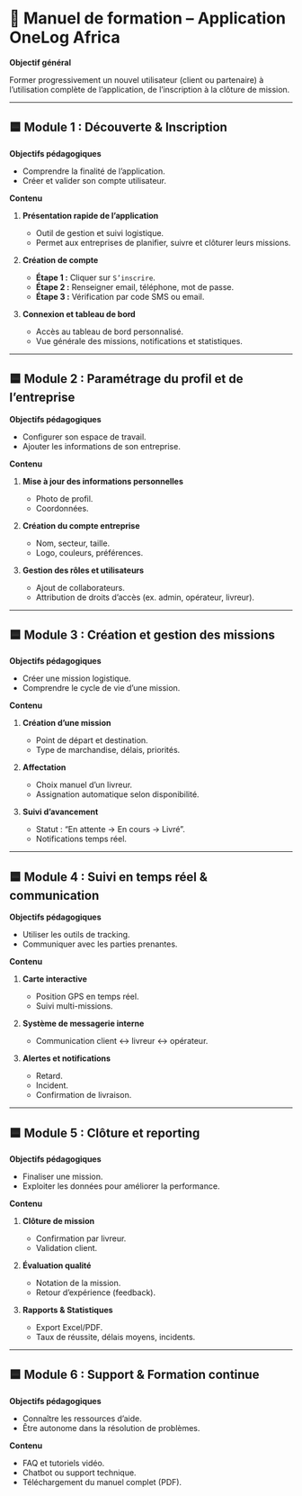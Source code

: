 # 📘 Manuel de formation – Application OneLog Africa

**Objectif général**

Former progressivement un nouvel utilisateur (client ou partenaire) à l’utilisation complète de l’application, de l’inscription à la clôture de mission.

---

## 🟦 Module 1 : Découverte & Inscription

**Objectifs pédagogiques**
- Comprendre la finalité de l’application.
- Créer et valider son compte utilisateur.

**Contenu**

1.  **Présentation rapide de l’application**
    - Outil de gestion et suivi logistique.
    - Permet aux entreprises de planifier, suivre et clôturer leurs missions.

2.  **Création de compte**
    - **Étape 1 :** Cliquer sur `S’inscrire`.
    - **Étape 2 :** Renseigner email, téléphone, mot de passe.
    - **Étape 3 :** Vérification par code SMS ou email.

3.  **Connexion et tableau de bord**
    - Accès au tableau de bord personnalisé.
    - Vue générale des missions, notifications et statistiques.

---

## 🟦 Module 2 : Paramétrage du profil et de l’entreprise

**Objectifs pédagogiques**
- Configurer son espace de travail.
- Ajouter les informations de son entreprise.

**Contenu**

1.  **Mise à jour des informations personnelles**
    - Photo de profil.
    - Coordonnées.

2.  **Création du compte entreprise**
    - Nom, secteur, taille.
    - Logo, couleurs, préférences.

3.  **Gestion des rôles et utilisateurs**
    - Ajout de collaborateurs.
    - Attribution de droits d’accès (ex. admin, opérateur, livreur).

---

## 🟦 Module 3 : Création et gestion des missions

**Objectifs pédagogiques**
- Créer une mission logistique.
- Comprendre le cycle de vie d’une mission.

**Contenu**

1.  **Création d’une mission**
    - Point de départ et destination.
    - Type de marchandise, délais, priorités.

2.  **Affectation**
    - Choix manuel d’un livreur.
    - Assignation automatique selon disponibilité.

3.  **Suivi d’avancement**
    - Statut : “En attente → En cours → Livré”.
    - Notifications temps réel.

---

## 🟦 Module 4 : Suivi en temps réel & communication

**Objectifs pédagogiques**
- Utiliser les outils de tracking.
- Communiquer avec les parties prenantes.

**Contenu**

1.  **Carte interactive**
    - Position GPS en temps réel.
    - Suivi multi-missions.

2.  **Système de messagerie interne**
    - Communication client ↔ livreur ↔ opérateur.

3.  **Alertes et notifications**
    - Retard.
    - Incident.
    - Confirmation de livraison.

---

## 🟦 Module 5 : Clôture et reporting

**Objectifs pédagogiques**
- Finaliser une mission.
- Exploiter les données pour améliorer la performance.

**Contenu**

1.  **Clôture de mission**
    - Confirmation par livreur.
    - Validation client.

2.  **Évaluation qualité**
    - Notation de la mission.
    - Retour d’expérience (feedback).

3.  **Rapports & Statistiques**
    - Export Excel/PDF.
    - Taux de réussite, délais moyens, incidents.

---

## 🟦 Module 6 : Support & Formation continue

**Objectifs pédagogiques**
- Connaître les ressources d’aide.
- Être autonome dans la résolution de problèmes.

**Contenu**

- FAQ et tutoriels vidéo.
- Chatbot ou support technique.
- Téléchargement du manuel complet (PDF).

